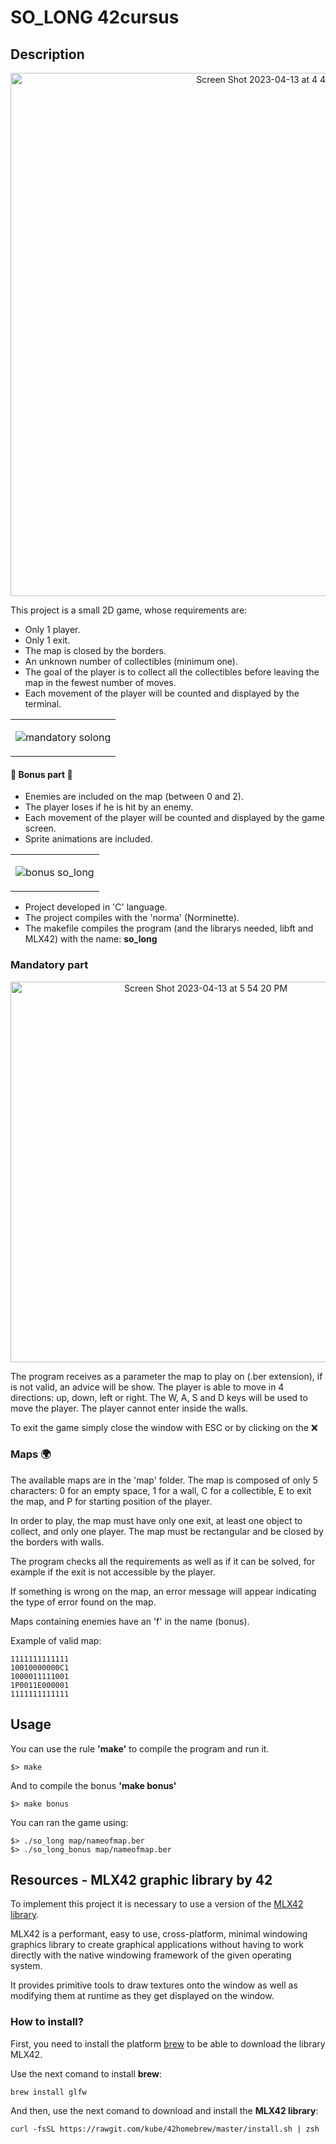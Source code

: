 # SO_LONG 42cursus

## Description 

<p align="center">
<img width="837" alt="Screen Shot 2023-04-13 at 4 46 17 PM" src="https://user-images.githubusercontent.com/121127625/231797144-76790ce9-3a86-4421-8618-e3db4af849b8.png">
</p>

This project is a small 2D game, whose requirements are:
* Only 1 player.
* Only 1 exit. 
* The map is closed by the borders.
* An unknown number of collectibles (minimum one).
* The goal of the player is to collect all the collectibles before leaving the map in the fewest number of moves.
* Each movement of the player will be counted and displayed by the terminal.

<table align="center">
  <td>
  
  ![mandatory solong](https://user-images.githubusercontent.com/121127625/231807710-bab6d89a-d62f-4e3f-86dd-a876caec6850.gif)
  
  </td>
</table>


#### :checkered_flag: Bonus part :checkered_flag: 

* Enemies are included on the map (between 0 and 2).
* The player loses if he is hit by an enemy.
* Each movement of the player will be counted and displayed by the game screen.
* Sprite animations are included. 

<table align="center">
  <td>
  
  ![bonus so_long](https://user-images.githubusercontent.com/121127625/231814053-969c7a7b-31b5-445e-9101-bbba881d810d.gif)

  </td>
</table>


* Project developed in 'C' language.
* The project compiles with the 'norma' (Norminette).
* The makefile compiles the program (and the librarys needed, libft and MLX42) with the name: **so_long**


### Mandatory part

<p align="center">
<img width="609" alt="Screen Shot 2023-04-13 at 5 54 20 PM" src="https://user-images.githubusercontent.com/121127625/231816234-a99d65ae-da05-4128-826f-a992559f02a2.png">
</p>

The program receives as a parameter the map to play on (.ber extension), if is not valid, an advice will be show. 
The player is able to move in 4 directions: up, down, left or right. The W, A, S and D keys will be used to move the player. The player cannot enter inside the walls.

To exit the game simply close the window with ESC or by clicking on the :x:

### Maps :earth_africa:

The available maps are in the 'map' folder. 
The map is composed of only 5 characters: 0 for an empty space, 1 for a wall, C for a collectible, E to exit the map, and P for starting position of the player.

In order to play, the map must have only one exit, at least one object to collect, and only one player. The map must be rectangular and be closed by the borders with walls. 

The program checks all the requirements as well as if it can be solved, for example if the exit is not accessible by the player.

If something is wrong on the map, an error message will appear indicating the type of error found on the map.

Maps containing enemies have an 'f' in the name (bonus).

Example of valid map:
```shell
1111111111111
10010000000C1
1000011111001
1P0011E000001
1111111111111
```


## Usage

You can use the rule **'make'** to compile the program and run it.
```shell
$> make 
```

And to compile the bonus **'make bonus'**
```shell
$> make bonus
```

You can ran the game using:
```shell
$> ./so_long map/nameofmap.ber
$> ./so_long_bonus map/nameofmap.ber
```

## Resources - MLX42 graphic library by 42

To implement this project it is necessary to use a version of the [MLX42 library](https://github.com/codam-coding-college/MLX42).

MLX42 is a performant, easy to use, cross-platform, minimal windowing graphics library to create graphical applications without having to work directly with the native windowing framework of the given operating system.

It provides primitive tools to draw textures onto the window as well as modifying them at runtime as they get displayed on the window.

### How to install?

First, you need to install the platform [brew](https://github.com/kube/42homebrew) to be able to download the library MLX42. 

Use the next comand to install **brew**:
```shell
brew install glfw
```

And then, use the next comand to download and install the **MLX42 library**:
```shell
curl -fsSL https://rawgit.com/kube/42homebrew/master/install.sh | zsh
```
